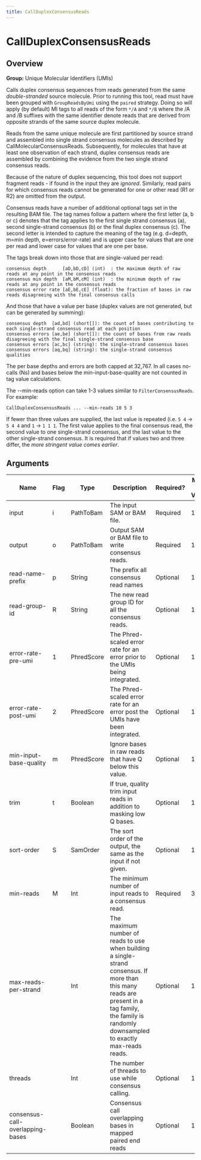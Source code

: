 ```yaml
---
title: CallDuplexConsensusReads
---
```


# CallDuplexConsensusReads

## Overview
**Group:** Unique Molecular Identifiers (UMIs)

Calls duplex consensus sequences from reads generated from the same _double-stranded_ source molecule. Prior
to running this tool, read must have been grouped with `GroupReadsByUmi` using the `paired` strategy. Doing
so will apply (by default) MI tags to all reads of the form `*/A` and `*/B` where the /A and /B suffixes
with the same identifier denote reads that are derived from opposite strands of the same source duplex molecule.

Reads from the same unique molecule are first partitioned by source strand and assembled into single
strand consensus molecules as described by CallMolecularConsensusReads.  Subsequently, for molecules that
have at least one observation of each strand, duplex consensus reads are assembled by combining the evidence
from the two single strand consensus reads.

Because of the nature of duplex sequencing, this tool does not support fragment reads - if found in the
input they are _ignored_.  Similarly, read pairs for which consensus reads cannot be generated for one or
other read (R1 or R2) are omitted from the output.

Consensus reads have a number of additional optional tags set in the resulting BAM file.  The tag names follow
a pattern where the first letter (a, b or c) denotes that the tag applies to the first single strand consensus (a),
second single-strand consensus (b) or the final duplex consensus (c).  The second letter is intended to capture
the meaning of the tag (e.g. d=depth, m=min depth, e=errors/error-rate) and is upper case for values that are
one per read and lower case for values that are one per base.

The tags break down into those that are single-valued per read:

```
consensus depth      [aD,bD,cD] (int)  : the maximum depth of raw reads at any point in the consensus reads
consensus min depth  [aM,bM,cM] (int)  : the minimum depth of raw reads at any point in the consensus reads
consensus error rate [aE,bE,cE] (float): the fraction of bases in raw reads disagreeing with the final consensus calls
```

And those that have a value per base (duplex values are not generated, but can be generated by summing):

```
consensus depth  [ad,bd] (short[]): the count of bases contributing to each single-strand consensus read at each position
consensus errors [ae,be] (short[]): the count of bases from raw reads disagreeing with the final single-strand consensus base
consensus errors [ac,bc] (string): the single-strand consensus bases
consensus errors [aq,bq] (string): the single-strand consensus qualities
```

The per base depths and errors are both capped at 32,767. In all cases no-calls (Ns) and bases below the
min-input-base-quality are not counted in tag value calculations.

The --min-reads option can take 1-3 values similar to `FilterConsensusReads`. For example:

```
CallDuplexConsensusReads ... --min-reads 10 5 3
```

If fewer than three values are supplied, the last value is repeated (i.e. `5 4` -> `5 4 4` and `1` -> `1 1 1`.  The
first value applies to the final consensus read, the second value to one single-strand consensus, and the last
value to the other single-strand consensus. It is required that if values two and three differ,
the _more stringent value comes earlier_.

## Arguments

|Name|Flag|Type|Description|Required?|Max # of Values|Default Value(s)|
|----|----|----|-----------|---------|---------------|----------------|
|input|i|PathToBam|The input SAM or BAM file.|Required|1||
|output|o|PathToBam|Output SAM or BAM file to write consensus reads.|Required|1||
|read-name-prefix|p|String|The prefix all consensus read names|Optional|1||
|read-group-id|R|String|The new read group ID for all the consensus reads.|Optional|1|A|
|error-rate-pre-umi|1|PhredScore|The Phred-scaled error rate for an error prior to the UMIs being integrated.|Optional|1|45|
|error-rate-post-umi|2|PhredScore|The Phred-scaled error rate for an error post the UMIs have been integrated.|Optional|1|40|
|min-input-base-quality|m|PhredScore|Ignore bases in raw reads that have Q below this value.|Optional|1|10|
|trim|t|Boolean|If true, quality trim input reads in addition to masking low Q bases.|Optional|1|false|
|sort-order|S|SamOrder|The sort order of the output, the same as the input if not given.|Optional|1||
|min-reads|M|Int|The minimum number of input reads to a consensus read.|Required|3|1|
|max-reads-per-strand||Int|The maximum number of reads to use when building a single-strand consensus. If more than this many reads are present in a tag family, the family is randomly downsampled to exactly max-reads reads.|Optional|1||
|threads||Int|The number of threads to use while consensus calling.|Optional|1|1|
|consensus-call-overlapping-bases||Boolean|Consensus call overlapping bases in mapped paired end reads|Optional|1|true|

